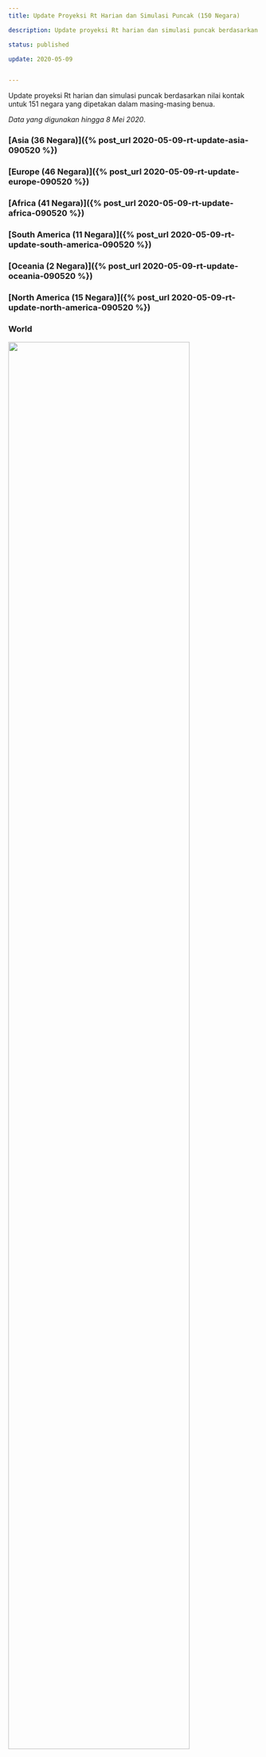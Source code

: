 ```yaml
---
title: Update Proyeksi Rt Harian dan Simulasi Puncak (150 Negara)

description: Update proyeksi Rt harian dan simulasi puncak berdasarkan nilai kontak untuk 151 negara.

status: published

update: 2020-05-09


---
```



Update proyeksi Rt harian dan simulasi puncak berdasarkan nilai kontak untuk 151 negara yang dipetakan dalam masing-masing benua.

*Data yang digunakan hingga 8 Mei 2020*.

### [Asia (36 Negara)]({% post_url 2020-05-09-rt-update-asia-090520 %})

### [Europe (46 Negara)]({% post_url 2020-05-09-rt-update-europe-090520 %})

### [Africa (41 Negara)]({% post_url 2020-05-09-rt-update-africa-090520 %})

### [South America (11 Negara)]({% post_url 2020-05-09-rt-update-south-america-090520 %})

### [Oceania (2 Negara)]({% post_url 2020-05-09-rt-update-oceania-090520 %})

### [North America (15 Negara)]({% post_url 2020-05-09-rt-update-north-america-090520 %})

### World

<img src="figures/update_090520/Covid_Meter_World.png" width="85%" /> <br>